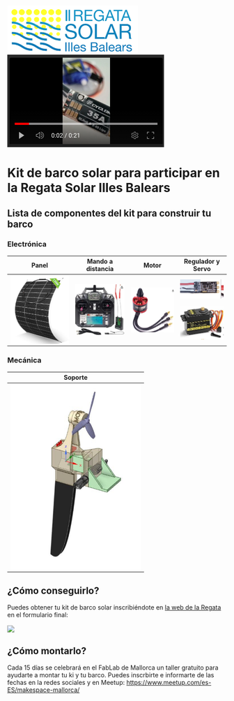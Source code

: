 <img src="logos/regata_solar_logo.png" width="300" align="left"/>

[![Kit](img/talleres_tutoriales/kit/video_kit.png)](https://youtube.com/shorts/Opnw3zThybA)

# Kit de barco solar para participar en la Regata Solar Illes Balears
 
## Lista de componentes del kit para construir tu barco
### Electrónica
| Panel | Mando a distancia| Motor | Regulador y Servo |
|-----------|-----------|-----------|-----------|
| <img src="img/talleres_tutoriales/kit/panel.jpeg" width="300" align="center"/> | <img src="img/talleres_tutoriales/kit/mando.jpeg" width="200" align="center"/> | <img src="img/talleres_tutoriales/kit/motor.jpeg" width="200" align="center"/> | <img src="img/talleres_tutoriales/kit/regulador.jpeg" width="120" align="center"/> <br>  <br>  <img src="img/talleres_tutoriales/kit/servo.jpeg" width="150" align="center"/> |

### Mecánica
| Soporte |
|-----------|
| <img src="img/talleres_tutoriales/kit/soporte.jpeg" width="300" align="center"/> |

## ¿Cómo conseguirlo?
Puedes obtener tu kit de barco solar inscribiéndote en [la web de la Regata](https://www.regatasolarbalears.org/) en el formulario final:

<img src="img/talleres_tutoriales/kit/inscripción_kit" align="center"/> 

## ¿Cómo montarlo?
Cada 15 días se celebrará en el FabLab de Mallorca un taller gratuito para ayudarte a montar tu ki y tu barco. Puedes inscrbirte e informarte de las fechas en la redes sociales y en Meetup: https://www.meetup.com/es-ES/makespace-mallorca/
